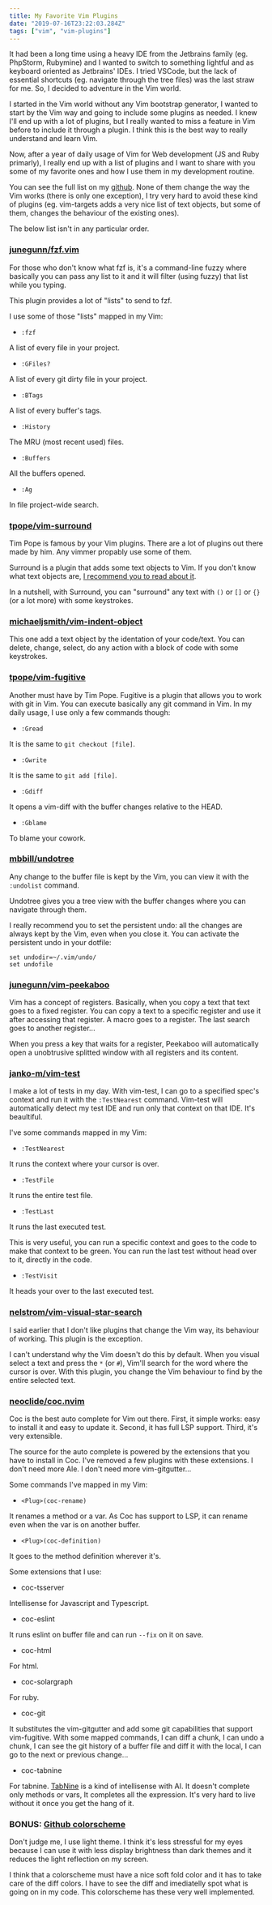 ```yaml
---
title: My Favorite Vim Plugins
date: "2019-07-16T23:22:03.284Z"
tags: ["vim", "vim-plugins"]
---
```


It had been a long time using a heavy IDE from the Jetbrains family (eg. PhpStorm, Rubymine) and I wanted to switch to something lightful and as keyboard oriented as Jetbrains' IDEs. I tried VSCode, but the lack of essential shortcuts (eg. navigate through the tree files) was the last straw for me. So, I decided to adventure in the Vim world.

I started in the Vim world without any Vim bootstrap generator, I wanted to start by the Vim way and going to include some plugins as needed.
I knew I'll end up with a lot of plugins, but I really wanted to miss a feature in Vim before to include it through a plugin. I think this is the best way to really understand and learn Vim.

Now, after a year of daily usage of Vim for Web development (JS and Ruby primarly), I really end up with a list of plugins and I want to share with you some of my favorite ones and how I use them in my development routine.

You can see the full list on my [github](https://github.com/lourenci/dotfiles/blob/master/vim/vim.symlink/plugin/plugins.vim).
None of them change the way the Vim works (there is only one exception), I try very hard to avoid these kind of plugins (eg. vim-targets adds a very nice list of text objects, but some of them, changes the behaviour of the existing ones).

The below list isn't in any particular order.

### [junegunn/fzf.vim](https://github.com/junegunn/fzf.vim)

For those who don't know what fzf is, it's a command-line fuzzy where basically you can pass any list to it and it will filter (using fuzzy) that list while you typing.

This plugin provides a lot of "lists" to send to fzf.

I use some of those "lists" mapped in my Vim:

* `:fzf`

A list of every file in your project.

* `:GFiles?`

A list of every git dirty file in your project.

* `:BTags`

A list of every buffer's tags.

* `:History`

The MRU (most recent used) files.

* `:Buffers`

All the buffers opened.

* `:Ag`

In file project-wide search.

### [tpope/vim-surround](https://github.com/tpope/vim-surround)

Tim Pope is famous by your Vim plugins. There are a lot of plugins out there made by him. Any vimmer propably use some of them.

Surround is a plugin that adds some text objects to Vim. If you don't know what text objects are, [I recommend you to read about it](https://blog.carbonfive.com/2011/10/17/vim-text-objects-the-definitive-guide/).

In a nutshell, with Surround, you can "surround" any text with `()` or `[]` or `{}` (or a lot more) with some keystrokes.

### [michaeljsmith/vim-indent-object](https://github.com/michaeljsmith/vim-indent-object)

This one add a text object by the identation of your code/text. You can delete, change, select, do any action with a block of code with some keystrokes.

### [tpope/vim-fugitive](https://github.com/tpope/vim-fugitive)

Another must have by Tim Pope. Fugitive is a plugin that allows you to work with git in Vim. You can execute basically any git command in Vim. In my daily usage, I use only a few commands though:

* `:Gread`

It is the same to `git checkout [file]`.

* `:Gwrite`

It is the same to `git add [file]`.

* `:Gdiff`

It opens a vim-diff with the buffer changes relative to the HEAD.

* `:Gblame`

To blame your cowork.

### [mbbill/undotree](https://github.com/mbbill/undotree)

Any change to the buffer file is kept by the Vim, you can view it with the `:undolist` command.

Undotree gives you a tree view with the buffer changes where you can navigate through them.

I really recommend you to set the persistent undo: all the changes are always kept by the Vim, even when you close it.
You can activate the persistent undo in your dotfile:
```
set undodir=~/.vim/undo/
set undofile
```

### [junegunn/vim-peekaboo](https://github.com/junegunn/vim-peekaboo)

Vim has a concept of registers. Basically, when you copy a text that text goes to a fixed register. You can copy a text to a specific register and use it after accessing that register. A macro goes to a register. The last search goes to another register...

When you press a key that waits for a register, Peekaboo will automatically open a unobtrusive splitted window with all registers and its content.

### [janko-m/vim-test](https://github.com/janko/vim-test/)

I make a lot of tests in my day. With vim-test, I can go to a specified spec's context and run it with the `:TestNearest` command. Vim-test will automatically detect my test IDE and run only that context on that IDE. It's beaultiful.

I've some commands mapped in my Vim:

* `:TestNearest`

It runs the context where your cursor is over.

* `:TestFile`

It runs the entire test file.

* `:TestLast`

It runs the last executed test.

This is very useful, you can run a specific context and goes to the code to make that context to be green. You can run the last test without head over to it, directly in the code.

* `:TestVisit`

It heads your over to the last executed test.

### [nelstrom/vim-visual-star-search](https://github.com/nelstrom/vim-visual-star-search)

I said earlier that I don't like plugins that change the Vim way, its behaviour of working. This plugin is the exception.

I can't understand why the Vim doesn't do this by default. When you visual select a text and press the `*` (or `#`), Vim'll search for the word where the cursor is over. With this plugin, you change the Vim behaviour to find by the entire selected text.

### [neoclide/coc.nvim](https://github.com/neoclide/coc.nvim)

Coc is the best auto complete for Vim out there. First, it simple works: easy to install it and easy to update it. Second, it has full LSP support. Third, it's very extensible.

The source for the auto complete is powered by the extensions that you have to install in Coc. I've removed a few plugins with these extensions. I don't need more Ale. I don't need more vim-gitgutter...

Some commands I've mapped in my Vim:

* `<Plug>(coc-rename)`

It renames a method or a var. As Coc has support to LSP, it can rename even when the var is on another buffer.

* `<Plug>(coc-definition)`

It goes to the method definition wherever it's.

Some extensions that I use:

* coc-tsserver

Intellisense for Javascript and Typescript.

* coc-eslint

It runs eslint on buffer file and can run `--fix` on it on save.

* coc-html

For html.

* coc-solargraph

For ruby.

* coc-git

It substitutes the vim-gitgutter and add some git capabilities that support vim-fugitive.
With some mapped commands, I can diff a chunk, I can undo a chunk, I can see the git history of a buffer file and diff it with the local, I can go to the next or previous change...

* coc-tabnine

For tabnine.
[TabNine](https://tabnine.com/) is a kind of intellisense with AI. It doesn't complete only methods or vars, It completes all the expression. It's very hard to live without it once you get the hang of it.

### BONUS: [Github colorscheme](https://github.com/cormacrelf/vim-colors-github)

Don't judge me, I use light theme. I think it's less stressful for my eyes because I can use it with less display brightness than dark themes and it reduces the light reflection on my screen.

I think that a colorscheme must have a nice soft fold color and it has to take care of the diff colors. I have to see the diff and imediatelly spot what is going on in my code. This colorscheme has these very well implemented.
